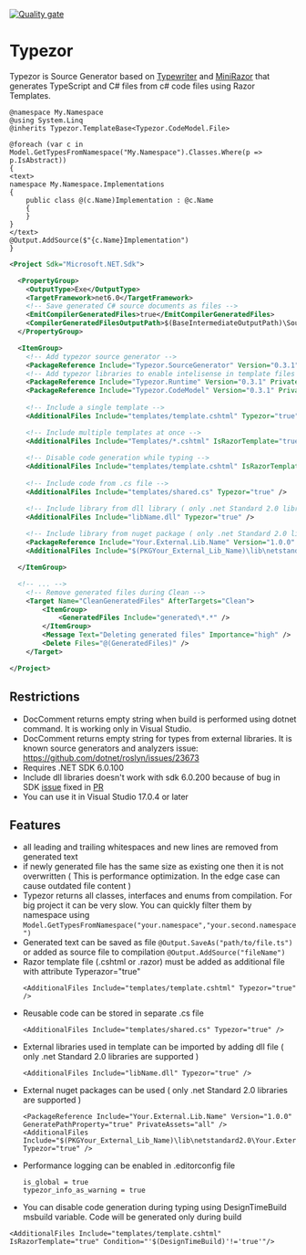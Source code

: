 [![Quality gate](https://sonarcloud.io/api/project_badges/quality_gate?project=ReactiveThings_Typezor)](https://sonarcloud.io/summary/new_code?id=ReactiveThings_Typezor)

# Typezor
Typezor is Source Generator based on [Typewriter](http://frhagn.github.io/Typewriter) and [MiniRazor](https://github.com/Tyrrrz/MiniRazor) that generates TypeScript and C# files from c# code files using Razor Templates.

```razor
@namespace My.Namespace
@using System.Linq
@inherits Typezor.TemplateBase<Typezor.CodeModel.File>

@foreach (var c in Model.GetTypesFromNamespace("My.Namespace").Classes.Where(p => p.IsAbstract))
{
<text>
namespace My.Namespace.Implementations
{
    public class @(c.Name)Implementation : @c.Name
    {
    }
}
</text>
@Output.AddSource($"{c.Name}Implementation")
}
```

```xml
<Project Sdk="Microsoft.NET.Sdk">

  <PropertyGroup>
    <OutputType>Exe</OutputType>
    <TargetFramework>net6.0</TargetFramework>
    <!-- Save generated C# source documents as files -->
    <EmitCompilerGeneratedFiles>true</EmitCompilerGeneratedFiles>
    <CompilerGeneratedFilesOutputPath>$(BaseIntermediateOutputPath)\SourceGeneratorFiles</CompilerGeneratedFilesOutputPath>
  </PropertyGroup>

  <ItemGroup>
    <!-- Add typezor source generator -->
    <PackageReference Include="Typezor.SourceGenerator" Version="0.3.1" PrivateAssets="analyzer" />
    <!-- Add typezor libraries to enable intelisense in template files -->
    <PackageReference Include="Typezor.Runtime" Version="0.3.1" PrivateAssets="all" />
    <PackageReference Include="Typezor.CodeModel" Version="0.3.1" PrivateAssets="all" />
      
    <!-- Include a single template -->
    <AdditionalFiles Include="templates/template.cshtml" Typezor="true" />

    <!-- Include multiple templates at once -->
    <AdditionalFiles Include="Templates/*.cshtml" IsRazorTemplate="true" />
    
    <!-- Disable code generation while typing -->
    <AdditionalFiles Include="templates/template.cshtml" IsRazorTemplate="true" Condition="'$(DesignTimeBuild)'!='true'"/>
    
    <!-- Include code from .cs file -->
    <AdditionalFiles Include="templates/shared.cs" Typezor="true" /> 

    <!-- Include library from dll library ( only .net Standard 2.0 libraries are supported ) -->
    <AdditionalFiles Include="libName.dll" Typezor="true" />
      
    <!-- Include library from nuget package ( only .net Standard 2.0 libraries are supported ) -->
    <PackageReference Include="Your.External.Lib.Name" Version="1.0.0" GeneratePathProperty="true" PrivateAssets="all" />
    <AdditionalFiles Include="$(PKGYour_External_Lib_Name)\lib\netstandard2.0\Your.External.Lib.Name.dll" Typezor="true" />

  </ItemGroup>

  <!-- ... -->
    <!-- Remove generated files during Clean -->
    <Target Name="CleanGeneratedFiles" AfterTargets="Clean">
        <ItemGroup>
            <GeneratedFiles Include="generated\*.*" />
        </ItemGroup>
        <Message Text="Deleting generated files" Importance="high" />
        <Delete Files="@(GeneratedFiles)" />
    </Target>

</Project>
```

## Restrictions
- DocComment returns empty string when build is performed using dotnet command. It is working only in Visual Studio.
- DocComment returns empty string for types from external libraries. It is known source generators and analyzers issue: https://github.com/dotnet/roslyn/issues/23673
- Requires .NET SDK 6.0.100
- Include dll libraries doesn't work with sdk 6.0.200 because of bug in SDK [issue](https://developercommunity.visualstudio.com/t/NET-SDK-60200-breaks-build-due-to-CS2/1667603?ref=native&refTime=1645007418972&refUserId=91f26041-a17a-4035-a156-3704387e57e3) fixed in [PR](https://github.com/dotnet/roslyn/pull/59660)
- You can use it in Visual Studio 17.0.4 or later

## Features
- all leading and trailing whitespaces and new lines are removed from generated text
- if newly generated file has the same size as existing one then it is not overwritten ( This is performance optimization. In the edge case can cause outdated file content )
- Typezor returns all classes, interfaces and enums from compilation. For big project it can be very slow. You can quickly filter them by namespace using 
``Model.GetTypesFromNamespace("your.namespace","your.second.namespace")``
- Generated text can be saved as file ``@Output.SaveAs("path/to/file.ts")`` or added as source file to compilation ``@Output.AddSource("fileName")``
- Razor template file (.cshtml or .razor) must be added as additional file with attribute Typerazor="true" 
  ```
  <AdditionalFiles Include="templates/template.cshtml" Typezor="true" />
  ```
- Reusable code can be stored in separate .cs file 
  ```
  <AdditionalFiles Include="templates/shared.cs" Typezor="true" />
  ```
- External libraries used in template can be imported by adding dll file ( only .net Standard 2.0 libraries are supported )
  ```
  <AdditionalFiles Include="libName.dll" Typezor="true" />
  ``` 
- External nuget packages can be used ( only .net Standard 2.0 libraries are supported )
  ```
  <PackageReference Include="Your.External.Lib.Name" Version="1.0.0" GeneratePathProperty="true" PrivateAssets="all" />
  <AdditionalFiles Include="$(PKGYour_External_Lib_Name)\lib\netstandard2.0\Your.External.Lib.Name.dll" Typezor="true" />
  ```
- Performance logging can be enabled in .editorconfig file
  ```
  is_global = true 
  typezor_info_as_warning = true
  ```
- You can disable code generation during typing using DesignTimeBuild msbuild variable. Code will be generated only during build
 ```
 <AdditionalFiles Include="templates/template.cshtml" IsRazorTemplate="true" Condition="'$(DesignTimeBuild)'!='true'"/>
 ```
